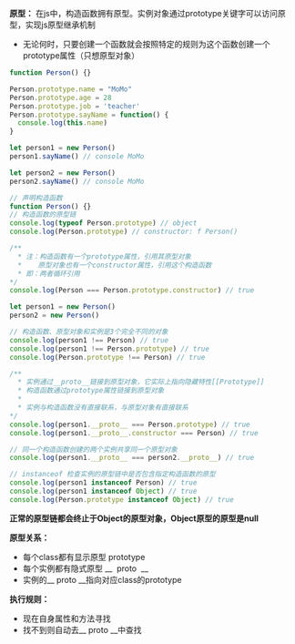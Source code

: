 **原型：** 在js中，构造函数拥有原型。实例对象通过prototype关键字可以访问原型，实现js原型继承机制

+ 无论何时，只要创建一个函数就会按照特定的规则为这个函数创建一个prototype属性（只想原型对象）

```javascript
function Person() {}

Person.prototype.name = "MoMo"
Person.prototype.age = 28
Person.prototype.job = 'teacher'
Person.prototype.sayName = function() {
  console.log(this.name)
}

let person1 = new Person()
person1.sayName() // console MoMo

let person2 = new Person()
person2.sayName() // console MoMo
```



```javascript
// 声明构造函数
function Person() {}
// 构造函数的原型链
console.log(typeof Person.prototype) // object
console.log(Person.prototype) // constructor: f Person()

/**
  * 注：构造函数有一个prototype属性，引用其原型对象
  *    原型对象也有一个constructor属性，引用这个构造函数
  * 即：两者循环引用
*/
console.log(Person === Person.prototype.constructor) // true

let person1 = new Person()
person2 = new Person()

// 构造函数、原型对象和实例是3个完全不同的对象
console.log(person1 !== Person) // true
console.log(person1 !== Person.prototype) // true
console.log(Person.prototype !== Person) // true

/**
  * 实例通过__proto__链接到原型对象，它实际上指向隐藏特性[[Prototype]]
  * 构造函数通过prototype属性链接到原型对象
  * 
  * 实例与构造函数没有直接联系，与原型对象有直接联系
*/
console.log(person1.__proto__ === Person.prototype) // true
console.log(person1.__proto__.constructor === Person) // true

// 同一个构造函数创建的两个实例共享同一个原型对象
console.log(person1.__proto__ === person2.__proto__) // true

// instanceof 检查实例的原型链中是否包含指定构造函数的原型
console.log(person1 instanceof Person) // true
console.log(person1 instanceof Object) // true
console.log(Person.prototype instanceof Object) // true
```



**正常的原型链都会终止于Object的原型对象，Object原型的原型是null** 


**原型关系：**

+ 每个class都有显示原型 prototype
+ 每个实例都有隐式原型  __  proto  __
+ 实例的__  proto __指向对应class的prototype

**执行规则：**

+ 现在自身属性和方法寻找
+ 找不到则自动去__ proto __中查找

